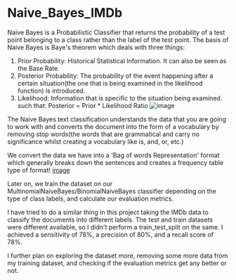 # Naive_Bayes_IMDb
Naive Bayes is a Probabilistic Classifier that returns the probability of a test point belonging to a class rather than the label of the test point. The basis of Naive Bayes is Baye's theorem which deals with three things:
1. Prior Probability: Historical Statistical Information. It can also be seen as the Base Rate. 
2. Posterior Probability: The probability of the event happening after a certain situation(the one that is being examined in the likelihood function) is introduced.
3. Likelihood: Information that is specific to the situation being examined. 
such that:
          Posterior = Prior * Likelihood Ratio
   ![image](https://github.com/cheshtadhingra/Naive_Bayes_Imdb/assets/71834443/34b057ab-e9d5-4dc9-8609-f8e5c04a8bf4)

The Naive Bayes text classification understands the data that you are going to work with and converts the document into the form of a vocabulary by removing stop words(the words that are grammatical and carry no significance whilst creating a vocabulary like is, and, or, etc.)

We convert the data we have into a 'Bag of words Representation' format which generally breaks down the sentences and creates a frequency table type of format! [image](https://github.com/cheshtadhingra/Naive_Bayes_Imdb/assets/71834443/3ce763c6-469f-4ac3-8a82-731870e85136)

Later on, we train the dataset on our MultinomialNaiveBayes/BinomialNaiveBayes classifier depending on the type of class labels, and calculate our evaluation metrics. 

I have tried to do a similar thing in this project taking the IMDb data to classify the documents into different labels. The test and train datasets were different available, so I didn't perform a train_test_split on the same. 
I achieved a sensitivity of 78%, a precision of 80%, and a recall score of 78%. 

I further plan on exploring the dataset more, removing some more data from my training dataset, and checking if the evaluation metrics get any better or not. 

